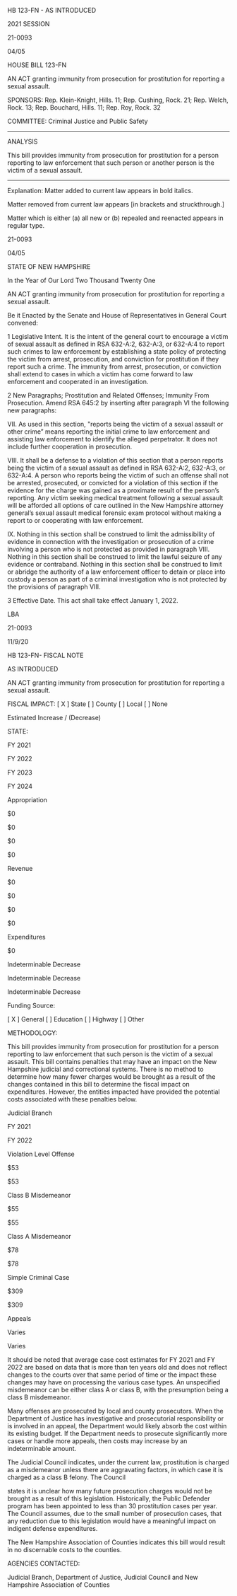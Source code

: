  HB 123-FN - AS INTRODUCED

 

 

2021 SESSION

 21-0093

 04/05

 

HOUSE BILL 123-FN

 

AN ACT granting immunity from prosecution for prostitution for reporting a sexual assault.

 

SPONSORS: Rep. Klein-Knight, Hills. 11; Rep. Cushing, Rock. 21; Rep. Welch, Rock. 13; Rep. Bouchard, Hills. 11; Rep. Roy, Rock. 32

 

COMMITTEE: Criminal Justice and Public Safety

 

-----------------------------------------------------------------

 

ANALYSIS

 

 This bill provides immunity from prosecution for prostitution for a person reporting to law enforcement that such person or another person is the victim of a sexual assault.

 

- - - - - - - - - - - - - - - - - - - - - - - - - - - - - - - - - - - - - - - - - - - - - - - - - - - - - - - - - - - - - - - - - - - - - - - - - - - 

 

Explanation: Matter added to current law appears in bold italics.

 Matter removed from current law appears [in brackets and struckthrough.]

 Matter which is either (a) all new or (b) repealed and reenacted appears in regular type.

 21-0093

 04/05

 

STATE OF NEW HAMPSHIRE

 

In the Year of Our Lord Two Thousand Twenty One

 

AN ACT granting immunity from prosecution for prostitution for reporting a sexual assault.

 

Be it Enacted by the Senate and House of Representatives in General Court convened:

 

 1 Legislative Intent. It is the intent of the general court to encourage a victim of sexual assault as defined in RSA 632-A:2, 632-A:3, or 632-A:4 to report such crimes to law enforcement by establishing a state policy of protecting the victim from arrest, prosecution, and conviction for prostitution if they report such a crime. The immunity from arrest, prosecution, or conviction shall extend to cases in which a victim has come forward to law enforcement and cooperated in an investigation.

 2 New Paragraphs; Prostitution and Related Offenses; Immunity From Prosecution. Amend RSA 645:2 by inserting after paragraph VI the following new paragraphs:

 VII. As used in this section, "reports being the victim of a sexual assault or other crime” means reporting the initial crime to law enforcement and assisting law enforcement to identify the alleged perpetrator. It does not include further cooperation in prosecution.

 VIII. It shall be a defense to a violation of this section that a person reports being the victim of a sexual assault as defined in RSA 632-A:2, 632-A:3, or 632-A:4. A person who reports being the victim of such an offense shall not be arrested, prosecuted, or convicted for a violation of this section if the evidence for the charge was gained as a proximate result of the person’s reporting. Any victim seeking medical treatment following a sexual assault will be afforded all options of care outlined in the New Hampshire attorney general’s sexual assault medical forensic exam protocol without making a report to or cooperating with law enforcement.

 IX. Nothing in this section shall be construed to limit the admissibility of evidence in connection with the investigation or prosecution of a crime involving a person who is not protected as provided in paragraph VIII. Nothing in this section shall be construed to limit the lawful seizure of any evidence or contraband. Nothing in this section shall be construed to limit or abridge the authority of a law enforcement officer to detain or place into custody a person as part of a criminal investigation who is not protected by the provisions of paragraph VIII.

 3 Effective Date. This act shall take effect January 1, 2022.

 

LBA

 21-0093

 11/9/20

 

HB 123-FN- FISCAL NOTE

AS INTRODUCED

 

AN ACT granting immunity from prosecution for prostitution for reporting a sexual assault.

 

FISCAL IMPACT: [ X ] State [ ] County [ ] Local [ ] None

   

 

   

Estimated Increase / (Decrease)

  STATE:

FY 2021

FY 2022

FY 2023

FY 2024

   Appropriation

$0

$0

$0

$0

   Revenue

$0

$0

$0

$0

   Expenditures

$0

Indeterminable Decrease

Indeterminable Decrease

Indeterminable Decrease

  Funding Source:

 [ X ] General [ ] Education [ ] Highway [ ] Other 

   

 

 

 

 

  METHODOLOGY:

This bill provides immunity from prosecution for prostitution for a person reporting to law enforcement that such person is the victim of a sexual assault. This bill contains penalties that may have an impact on the New Hampshire judicial and correctional systems. There is no method to determine how many fewer charges would be brought as a result of the changes contained in this bill to determine the fiscal impact on expenditures. However, the entities impacted have provided the potential costs associated with these penalties below.

  Judicial Branch

FY 2021

FY 2022

  Violation Level Offense

$53

$53

  Class B Misdemeanor

$55

$55

  Class A Misdemeanor

$78

$78

  Simple Criminal Case

$309

$309

  Appeals

Varies

Varies

  It should be noted that average case cost estimates for FY 2021 and FY 2022 are based on data that is more than ten years old and does not reflect changes to the courts over that same period of time or the impact these changes may have on processing the various case types. An unspecified misdemeanor can be either class A or class B, with the presumption being a class B misdemeanor.

   

Many offenses are prosecuted by local and county prosecutors. When the Department of Justice has investigative and prosecutorial responsibility or is involved in an appeal, the Department would likely absorb the cost within its existing budget. If the Department needs to prosecute significantly more cases or handle more appeals, then costs may increase by an indeterminable amount. 

 

The Judicial Council indicates, under the current law, prostitution is charged as a misdemeanor unless there are aggravating factors, in which case it is charged as a class B felony. The Council 

states it is unclear how many future prosecution charges would not be brought as a result of this legislation. Historically, the Public Defender program has been appointed to less than 30 prostitution cases per year. The Council assumes, due to the small number of prosecution cases, that any reduction due to this legislation would have a meaningful impact on indigent defense expenditures. 

 

The New Hampshire Association of Counties indicates this bill would result in no discernable costs to the counties.

 

AGENCIES CONTACTED:

Judicial Branch, Department of Justice, Judicial Council and New Hampshire Association of Counties

 

